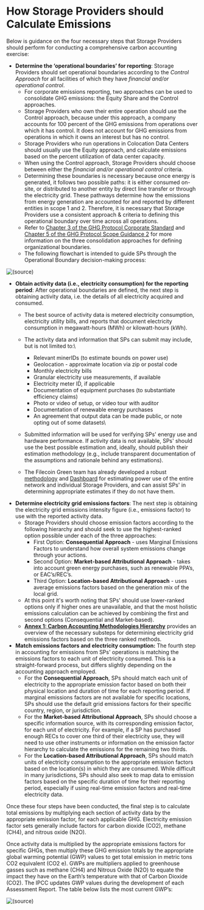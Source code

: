 # How Storage Providers should Calculate Emissions

Below is guidance on the four necessary steps that Storage Providers should perform for conducting a comprehensive carbon accounting exercise:

* **Determine the ‘operational boundaries’ for reporting**: Storage Providers should set operational boundaries according to the _Control Approach_ for all facilities of which they have _financial and/or operational control_.
  * For corporate emissions reporting, two approaches can be used to consolidate GHG emissions: the Equity Share and the Control approaches.
  * Storage Providers who own their entire operation should use the Control approach, because under this approach, a company accounts for 100 percent of the GHG emissions from operations over which it has control. It does not account for GHG emissions from operations in which it owns an interest but has no control.
  * Storage Providers who run operations in Colocation Data Centers should usually use the Equity approach, and calculate emissions based on the percent utilization of data center capacity.
  * When using the Control approach, Storage Providers should choose between either the _financial and/or operational control_ criteria.
  * Determining these boundaries is necessary because once energy is generated, it follows two possible paths: it is either consumed on-site, or distributed to another entity by direct line transfer or through the electricity grid. These pathways determine how the emissions from energy generation are accounted for and reported by different entities in scope 1 and 2. Therefore, it is necessary that Storage Providers use a consistent approach & criteria to defining this operational boundary over time across all operations.
  * Refer to [Chapter 3 of the GHG Protocol Corporate Standard](https://ghgprotocol.org/sites/default/files/standards/ghg-protocol-revised.pdf) and [Chapter 5 of the GHG Protocol Scope Guidance 2](https://ghgprotocol.org/sites/default/files/standards/ghg-protocol-revised.pdf) for more information on the three consolidation approaches for defining organizational boundaries.&#x20;
  * The following flowchart is intended to guide SPs through the Operational Boundary decision-making process:

![(source)](https://lh4.googleusercontent.com/TVq11SE52M\_-opEhs7Aq\_UXmX4YT3WADupWao0aBj6FtDVz-MP91mbjKUTmr6uA6RrQ9xdNKOOxw4YqqvqkI80slypy8hUkHXnNt\_81hlxGUknyVtZ29CTXWvi9TX4kKwQzzeuTTR4Jo6znnPQ)

* **Obtain activity data (i.e., electricity consumption) for the reporting period**: After operational boundaries are defined, the next step is obtaining activity data, i.e. the details of all electricity acquired and consumed.&#x20;
  * The best source of activity data is metered electricity consumption, electricity utility bills, and reports that document electricity consumption in megawatt-hours (MWh) or kilowatt-hours (kWh).
  * The activity data and information that SPs can submit may include, but is not limited to:\

    * Relevant minerIDs (to estimate bounds on power use)
    * Geolocation - approximate location via zip or postal code
    * Monthly electricity bills
    * Granular electricity use measurements, if available
    * Electricity meter ID, if applicable
    * Documentation of equipment purchases (to substantiate efficiency claims)
    * Photo or video of setup, or video tour with auditor
    * Documentation of renewable energy purchases
    * An agreement that output data can be made public, or note opting out of some datasets\

  * Submitted information will be used for verifying SPs' energy use and hardware performance. If activity data is not available, SPs' should use the best possible estimation and, ideally, should publish their estimation methodology (e.g., include transparent documentation of the assumptions and rationale behind any estimations).
  * The Filecoin Green team has already developed a robust [methodology](https://filecoin.energy/methodology) and [Dashboard](https://filecoin.energy/) for estimating power use of the entire network and individual Storage Providers, and can assist SPs' in determining appropriate estimates if they do not have them.&#x20;
* **Determine electricity grid emissions factors**: The next step is obtaining the electricity grid emissions intensity figure (i.e., emissions factor) to use with the reported activity data.
  * Storage Providers should choose emission factors according to the following hierarchy and should seek to use the highest-ranked option possible under each of the three approaches:
    * First Option: **Consequential Approach** - uses Marginal Emissions Factors to understand how overall system emissions change through your actions.
    * Second Option: **Market-based Attributional Approach** - takes into account green energy purchases, such as renewable PPA’s, or EAC’s/REC’s.
    * Third Option: **Location-based Attributional Approach** - uses average emissions factors based on the generation mix of the local grid.
  * At this point it's worth noting that SPs' should use lower-ranked options only if higher ones are unavailable, and that the most holistic emissions calculation can be achieved by combining the first and second options (Consequential and Market-based).
  * [**Annex 1: Carbon Accounting Methodologies Hierarchy**](how-storage-providers-should-calculate-emissions.md#bookmark=id.fpgn9jkce160) provides an overview of the necessary substeps for determining electricity grid emissions factors based on the three ranked methods.
* **Match emissions factors and electricity consumption:** The fourth step in accounting for emissions from SPs' operations is matching the emissions factors to each unit of electricity consumed. This is a straight-forward process, but differs slightly depending on the accounting approach employed.
  * For the **Consequential Approach**, SPs should match each unit of electricity to the appropriate emission factor based on both their physical location and duration of time for each reporting period. If marginal emissions factors are not available for specific locations, SPs should use the default grid emissions factors for their specific country, region, or jurisdiction.
  * For the **Market-based Attributional Approach**, SPs should choose a specific information source, with its corresponding emission factor, for each unit of electricity. For example, if a SP has purchased enough RECs to cover one third of their electricity use, they will need to use other instruments or information on the emission factor hierarchy to calculate the emissions for the remaining two thirds.
  * For the **Location-based Attributional Approach**, SPs should match units of electricity consumption to the appropriate emission factors based on the location(s) in which they are consumed. While difficult in many jurisdictions, SPs should also seek to map data to emission factors based on the specific duration of time for their reporting period, especially if using real-time emission factors and real-time electricity data.

Once these four steps have been conducted, the final step is to calculate total emissions by multiplying each section of activity data by the appropriate emission factor, for each applicable GHG. Electricity emission factor sets generally include factors for carbon dioxide (CO2), methane (CH4), and nitrous oxide (N2O).

Once activity data is multiplied by the appropriate emissions factors for specific GHGs, then multiply these GHG emission totals by the appropriate global warming potential (GWP) values to get total emission in metric tons CO2 equivalent (CO2 e). GWPs are multipliers applied to greenhouse gasses such as methane (CH4) and Nitrous Oxide (N2O) to equate the impact they have on the Earth’s temperature with that of Carbon Dioxide (CO2). The IPCC updates GWP values during the development of each Assessment Report. The table below lists the most current GWP’s:

![(source)](https://lh4.googleusercontent.com/DeHHPDvtRvtx\_NTGSXBLOsO146jSbO9pEphPA4GctPnNN-S6lFmC1PuG0f9JAC2nGzxWVkiZGgPPngX1TJcVEaNHab-0pCa0KwRHLsZdCqV2WNJz3whyl53IV5siNhWUHRN7gRqo9Wz0wt008Q)
